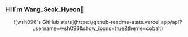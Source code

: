 ### Hi I`m Wang_Seok_Hyeon👋

<!--
**wsh096/wsh096** is a ✨ _special_ ✨ repository because its `README.md` (this file) appears on your GitHub profile.

Here are some ideas to get you started:

- 🔭 I’m currently working on ...
- 🌱 I’m currently learning ...
- 👯 I’m looking to collaborate on ...
- 🤔 I’m looking for help with ...
- 💬 Ask me about ...
- 📫 How to reach me: ...
- 😄 Pronouns: ...
- ⚡ Fun fact: ...
-->
<center> ![wsh096's GitHub stats](https://github-readme-stats.vercel.app/api?username=wsh096&show_icons=true&theme=cobalt) </center>
